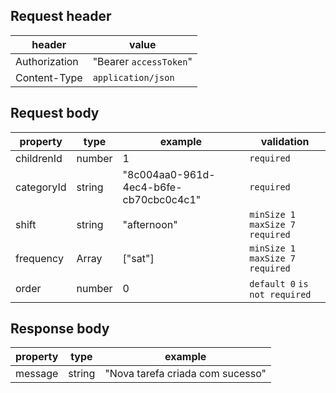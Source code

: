 ## Request header

| header        | value                  |
| ------------- | ---------------------- |
| Authorization | "Bearer `accessToken`" |
| Content-Type  | `application/json`     |

## Request body

| property   | type          | example                                | validation                         |
| ---------- | ------------- | -------------------------------------- | ---------------------------------- |
| childrenId | number        | 1                                      | `required`                         |
| categoryId | string        | "8c004aa0-961d-4ec4-b6fe-cb70cbc0c4c1" | `required`                         |
| shift      | string        | "afternoon"                            | `minSize 1` `maxSize 7` `required` |
| frequency  | Array<string> | ["sat"]                                | `minSize 1` `maxSize 7` `required` |
| order      | number        | 0                                      | `default 0` `is not required`      |

## Response body

| property | type   | example                          |
| -------- | ------ | -------------------------------- |
| message  | string | "Nova tarefa criada com sucesso" |
